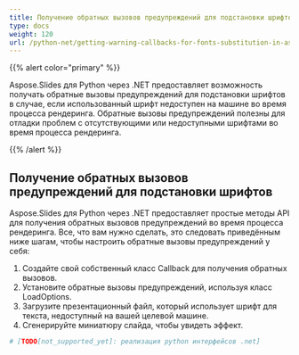 ```yaml
---
title: Получение обратных вызовов предупреждений для подстановки шрифтов в Aspose.Slides
type: docs
weight: 120
url: /python-net/getting-warning-callbacks-for-fonts-substitution-in-aspose-slides/
---
```


{{% alert color="primary" %}} 

Aspose.Slides для Python через .NET предоставляет возможность получать обратные вызовы предупреждений для подстановки шрифтов в случае, если использованный шрифт недоступен на машине во время процесса рендеринга. Обратные вызовы предупреждений полезны для отладки проблем с отсутствующими или недоступными шрифтами во время процесса рендеринга.

{{% /alert %}} 
## **Получение обратных вызовов предупреждений для подстановки шрифтов**
Aspose.Slides для Python через .NET предоставляет простые методы API для получения обратных вызовов предупреждений во время процесса рендеринга. Все, что вам нужно сделать, это следовать приведённым ниже шагам, чтобы настроить обратные вызовы предупреждений у себя:

1. Создайте свой собственный класс Callback для получения обратных вызовов.
1. Установите обратные вызовы предупреждений, используя класс LoadOptions.
1. Загрузите презентационный файл, который использует шрифт для текста, недоступный на вашей целевой машине.
1. Сгенерируйте миниатюру слайда, чтобы увидеть эффект.

```py
# [TODO[not_supported_yet]: реализация python интерфейсов .net]
```